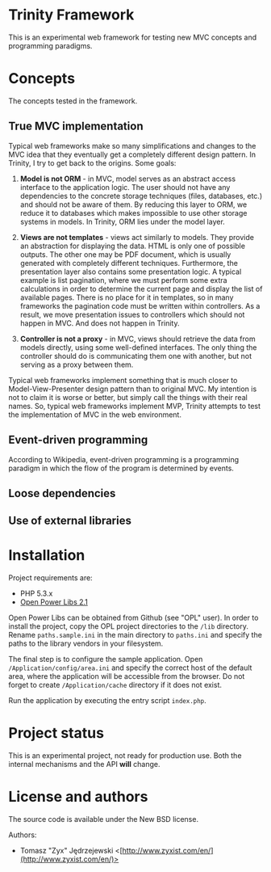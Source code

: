 Trinity Framework
=================

This is an experimental web framework for testing new MVC concepts and programming
paradigms.

Concepts
========

The concepts tested in the framework.

True MVC implementation
-----------------------

Typical web frameworks make so many simplifications and changes to the MVC idea
that they eventually get a completely different design pattern. In Trinity,
I try to get back to the origins. Some goals:

1. **Model is not ORM** - in MVC, model serves as an abstract access interface
   to the application logic. The user should not have any dependencies to the
   concrete storage techniques (files, databases, etc.) and should not be aware
   of them. By reducing this layer to ORM, we reduce it to databases which makes
   impossible to use other storage systems in models. In Trinity, ORM lies under
   the model layer.

2. **Views are not templates** - views act similarly to models. They provide an
   abstraction for displaying the data. HTML is only one of possible outputs. The
   other one may be PDF document, which is usually generated with completely
   different techniques. Furthermore, the presentation layer also contains
   some presentation logic. A typical example is list pagination, where we must
   perform some extra calculations in order to determine the current page and
   display the list of available pages. There is no place for it in templates,
   so in many frameworks the pagination code must be written within controllers.
   As a result, we move presentation issues to controllers which should not happen
   in MVC. And does not happen in Trinity.

3. **Controller is not a proxy** - in MVC, views should retrieve the data from models
   directly, using some well-defined interfaces. The only thing the controller
   should do is communicating them one with another, but not serving as a proxy
   between them.

Typical web frameworks implement something that is much closer to Model-View-Presenter
design pattern than to original MVC. My intention is not to claim it is worse
or better, but simply call the things with their real names. So, typical web
frameworks implement MVP, Trinity attempts to test the implementation of MVC
in the web environment.

Event-driven programming
------------------------

According to Wikipedia, event-driven programming is a programming paradigm in
which the flow of the program is determined by events.

Loose dependencies
------------------

Use of external libraries
-------------------------

Installation
============

Project requirements are:

+ PHP 5.3.x
+ [Open Power Libs 2.1](http://www.invenzzia.org/en/projects/open-power-libraries)

Open Power Libs can be obtained from Github (see "OPL" user). In order to install
the project, copy the OPL project directories to the `/lib` directory. Rename
`paths.sample.ini` in the main directory to `paths.ini` and specify the paths
to the library vendors in your filesystem.

The final step is to configure the sample application. Open `/Application/config/area.ini`
and specify the correct host of the default area, where the application will be
accessible from the browser. Do not forget to create `/Application/cache` directory
if it does not exist.

Run the application by executing the entry script `index.php`.

Project status
==============

This is an experimental project, not ready for production use. Both the internal
mechanisms and the API **will** change.

License and authors
===================

The source code is available under the New BSD license.

Authors:

+ Tomasz "Zyx" Jędrzejewski <[http://www.zyxist.com/en/](http://www.zyxist.com/en/)>